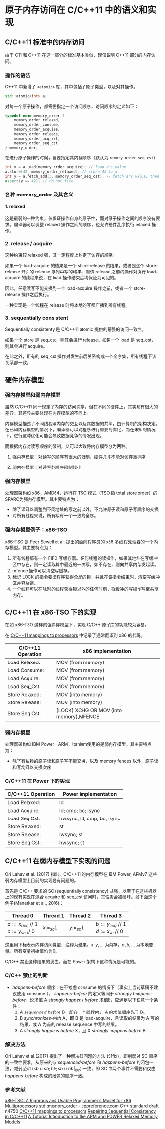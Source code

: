 # 原子内存访问在 C/C++11 中的语义和实现

## C/C++11 标准中的内存访问

由于 C11 和 C++11 在这一部分的标准基本类似，现仅说明 C++11 部分的内存访问。

### 操作的语法

C++11 中新增了 `<atomic>` 库，其中包括了原子类型，以及对其操作。

```cpp
std::atomic<int> a;
```

对每一个原子操作，都需要指定一个访问顺序，访问顺序的定义如下：

```cpp
typedef enum memory_order {
    memory_order_relaxed,
    memory_order_consume,
    memory_order_acquire,
    memory_order_release,
    memory_order_acq_rel,
    memory_order_seq_cst
} memory_order;
```

在进行原子操作的时候，需要指定其内存顺序（默认为 `memory_order_seq_cst`)

```cpp
int x = a.load(memory_order_acquire); // load a's value
a.store(42, memory_order_relaxed); // store 42 to a
int y = a.fetch_add(3, memory_order_seq_cst); // fetch a's value, then add 3 to a
assert(y == 42); // do not fire
```

### 各种 memory_order 及其含义

#### 1. relaxed

这是最弱的一种约束，仅保证操作自身的原子性，而对原子操作之间的顺序没有要求。编译器可以调整 relaxed 操作之间的顺序，也允许硬件乱序执行 relaxed 操作。

### 2. release / acquire

这种约束较 relaxed 强，其一定程度上约定了访存的顺序。

如果一个 load-acquire 的结果是一个 store-release 的结果，或者是这个 store-release 开头的 release 序列中写的结果，则该 release 之前的操作对执行 load-acquire 的线程来说，在 load 操作结束后均保证为可见的。

因此，任意读写不能交换到一个 load-acquire 操作之前，或者一个 store-release 操作之后执行。

一种实现是一个线程在 release 时将本地的写都广播到所有线程。

### 3. sequentially consistent

Sequentially consistenty 是 C/C++11 atomic 提供的最强的访问一致性。

如果一个 store 是 seq_cst，则其会进行 release。如果一个 load 是 seq_cst， 则其会进行 acquire。

在此之外，所有的 seq_cst 操作对发生前后关系构成一个全序集，所有线程下该关系都一致。

## 硬件内存模型

### 强内存模型和弱内存模型

虽然 C/C++11 同一规定了内存的访问次序，但在不同的硬件上，其实现有很大的差异。其差异主要体现在内存模型的不同上。

内存模型描述了不同线程与内存的交互以及其数据的共享，由计算机的架构决定。在已知内存模型的情况下，编译器可以对程序进行重要的优化，而在未知的情况下，进行这种优化可能会导致数据竞争的情况出现。

而根据内存对读写顺序的限制，又可以大致将内存模型分为两种。

1. 强内存模型：对读写的顺序有很大的限制，硬件几乎不能对访存重排序

2. 弱内存模型：对读写的顺序限制较小

### 强内存模型

处理器架构如 x86，AMD64，运行在 TSO 模式（TSO 指 total store order）的 SPARC为强内存模型。其主要特点为：

* 除了读可以调整到不同地址的写之前以外，不允许原子读和原子写顺序的交换
* 对所有线程来说，所有写有一个一致的全序。

### 强内存模型例子：x86-TSO

x86-TSO 是 Peer Sewell et al. 提出的面向程序员的 x86 多线程处理器的一个内存模型。其主要特点为：

1. 所有线程都有一个 FIFO 写缓存器。任何线程的读操作，如果其地址在写缓冲区中存在，则一定读取其中最近的一次写，如不存在，则向共享内存发起读。
2. mfence 操作可以清空写缓存。
3. 标记 LOCK 的指令要求程序获得全局的锁，并且在该指令结束时，清空写缓冲区并释放锁。
4. 一个线程可以在除别的线程获得锁以外的任何时刻，将缓冲的写操作写至共享内存。

## C/C++11 在 x86-TSO 下的实现

在如 x86-TSO 这样的强内存模型下，实现 C/C++ 原子库的功能较为容易。

在 [C/C++11 mappings to processors](http://www.cl.cam.ac.uk/~pes20/cpp/cpp0xmappings.html) 中记录了通常翻译到 x86 的代码。

| **C/C++11 Operation** | **x86 implementation**                               |
| --------------------- | ---------------------------------------------------- |
| Load Relaxed:         | MOV (from memory)                                    |
| Load Consume:         | MOV (from memory)                                    |
| Load Acquire:         | MOV (from memory)                                    |
| Load Seq_Cst:         | MOV (from memory)                                    |
| Store Relaxed:        | MOV (into memory)                                    |
| Store Release:        | MOV (into memory)                                    |
| Store Seq Cst:        | (LOCK) XCHG OR MOV (into memory),MFENCE |

### 弱内存模型

处理器架构如 IBM Power，ARM，Itanium使用的是弱内存模型。其主要特点为：

* 除了有依赖的原子读和原子写不能交换，以及 memory fences 以外，原子读和写均可以交换次序

### C/C++11 在 Power 下的实现

| **C/C++11 Operation** | **Power implementation**   |
| --------------------- | -------------------------- |
| Load Relaxed:         | ld                         |
| Load Acquire:         | ld; cmp; bc; isync         |
| Load Seq Cst:         | hwsync; ld; cmp; bc; isync |
| Store Relaxed:        | st                         |
| Store Release:        | lwsync; st                 |
| Store Seq Cst:        | hwsync; st                 |

## C/C++11 在弱内存模型下实现的问题

Ori Lahav et al. (2017) 指出，C/C++11 的内存模型在 IBM Power, ARMv7 这些弱内存模型上目前的实现是有问题的。

首先是 C/C++ 要求的 SC (sequentially consistency) 过强，以至于在这些机器上的现有实现在混合 acquire 和 seq_cst 访问时，其性质会被破坏。如下面这个例子(Manerkar et al., 2016)：

| Thread 0                                  | Thread 1    | Thread 2    | Thread 3                                  |
| ----------------------------------------- | ----------- | ----------- | ----------------------------------------- |
| $a := x_{acq}$ // 1<br />$c:=y_{sc}$ // 0 | $x:=_{sc}1$ | $y:=_{sc}1$ | $b:=y_{acq}$  // 1<br /> $d:=x_{sc}$ // 0 |

这里用下标表示内存访问类型，注释为结果。$x,y,...$ 为内存，$a,b,...$ 为本地变量。所有变量初始值均为0。

C/C++ 禁止这种结果的发生。而在 Power 架构下这种情况是可能的。

### C/C++ 禁止的判断

* *happens-before* 顺序：在不考虑 consume 的情况下（事实上当前草稿不建议使用 consume ）， *happens-before* 的定义等同于 *strongly happens-before*，说求值 A *strongly happens before* 求值B，应满足以下任意一个条件：
    1. A *sequenced before* B，即在一个线程内， A 的求值顺序先于 B。
    2. B *synchronizes-with* A，即 B 是 load-acquire，且读取的结果为 A 写的结果，或 A 为首的 release sequence 中写的结果。
    3. A *strongly happens before* X，且 X *strongly happens before* B

### 解决方法

Ori Lahav et al.(2017) 提出了一种解决该问题的方法 (S1fix)，即削弱对 SC 顺序的一致性要求，从原来的与 *sequenced-before* 和 *happens-before* 的闭包一致，减弱至和 $(sb \cup sb;hb;sb \cup hb|_{loc})$ 一致，即 SC 中两个事件不需要和仅由 *happens-before* 构成的闭包的顺序一致。

### 参考文献

[x86-TSO: A Rigorous and Usable Programmer’s Model for x86 Multiprocessors](https://www.cl.cam.ac.uk/~pes20/weakmemory/cacm.pdf)
[std::memory_order - cppreference.com](https://en.cppreference.com/w/cpp/atomic/memory_order)
C++ standard draft n4750
[C/C++11 mappings to processors](http://www.cl.cam.ac.uk/~pes20/cpp/cpp0xmappings.html)
[Repairing Sequential Consistency in C/C++11](https://plv.mpi-sws.org/scfix/paper.pdf)
[A Tutorial Introduction to the ARM and POWER Relaxed Memory Models](https://www.cl.cam.ac.uk/~pes20/ppc-supplemental/test7.pdf)